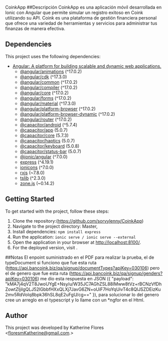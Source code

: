 CoinkApp
##Descripción
CoinkApp es una aplicación móvil desarrollada en Ionic con Angular que permite simular un registro exitoso en Coink utilizando 
su API. Coink es una plataforma de gestión financiera personal que ofrece una variedad de herramientas y servicios para administrar
tus finanzas de manera efectiva.

## Dependencies

This project uses the following dependencies:

- [Angular: A platform for building scalable and dynamic web applications.](https://angular.io/)
  - [@angular/animations](https://angular.io/api/animations) (^17.0.2)
  - [@angular/cdk](https://angular.io/api/cdk) (^17.3.0)
  - [@angular/common](https://angular.io/api/common) (^17.0.2)
  - [@angular/compiler](https://angular.io/api/compiler) (^17.0.2)
  - [@angular/core](https://angular.io/api/core) (^17.0.2)
  - [@angular/forms](https://angular.io/api/forms) (^17.0.2)
  - [@angular/material](https://material.angular.io/) (^17.3.0)
  - [@angular/platform-browser](https://angular.io/api/platform-browser) (^17.0.2)
  - [@angular/platform-browser-dynamic](https://angular.io/api/platform-browser-dynamic) (^17.0.2)
  - [@angular/router](https://angular.io/api/router) (^17.0.2)
  - [@capacitor/android](https://capacitorjs.com/docs/android) (^5.7.4)
  - [@capacitor/app](https://capacitorjs.com/docs/apis/app) (5.0.7)
  - [@capacitor/core](https://capacitorjs.com/docs/apis/core) (5.7.3)
  - [@capacitor/haptics](https://capacitorjs.com/docs/apis/haptics) (5.0.7)
  - [@capacitor/keyboard](https://capacitorjs.com/docs/apis/keyboard) (5.0.8)
  - [@capacitor/status-bar](https://capacitorjs.com/docs/apis/status-bar) (5.0.7)
  - [@ionic/angular](https://ionicframework.com/docs/angular) (^7.0.0)
  - [express](https://expressjs.com/) (^4.19.1)
  - [ionicons](https://ionicons.com/) (^7.0.0)
  - [rxjs](https://rxjs.dev/) (~7.8.0)
  - [tslib](https://www.npmjs.com/package/tslib) (^2.3.0)
  - [zone.js](https://github.com/angular/zone.js) (~0.14.2)

## Getting Started

To get started with the project, follow these steps:

1. Clone the repository:(https://github.com/sorvylenny/CoinkApp)
2. Navigate to the project directory: Master,
3. Install dependencies: `npm install express`
4. Run the application: `ionic serve / ionic serve --external`
5. Open the application in your browser at [http://localhost:8100/](http://localhost:8100/).
6. For the deployed version, visit .

##Notas
El enpoint suministrado en el PDF para realizar la prueba, el de typeDocument si funciono que fue esta ruta (https://api.bancoink.biz/qa/signup/documentTypes?apiKey=030106)
pero el de genero que fue esta ruta (https://api.bancoink.biz/qa/signup/genders?apiKey=030106) me dio esta respuesta en JSON ({
"payload": "kMA7j4qV2T8JwoUYgE+Nsy/u/W35JC7AGhZSL88IMww8tVz+rBCNzVfDhZowtZIjilgQLJ52lGbbfHXxQLXj7JavG6ZN+oUiF7HoYqUivT4c8QIJSZDEizKu2mv5RdVolq8bpk36hSL8qE2uFgU/cg=="
}), para solucionar lo del genero cree un arreglo en el typescript y lo llame con un *ngfor en el Html.

## Author
This project was developed by Katherine Flores <floresmKatherine@gmail.com.>
